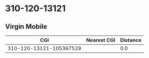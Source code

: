 # 310-120-13121
## Virgin Mobile


| CGI | Nearest CGI | Distance |
|-----|-------------|----------|
| 310-120-13121-105397529 |  | 0.0 |
